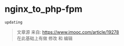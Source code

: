 # nginx_to_php-fpm

`updating`



> 文章源 来自: https://www.imooc.com/article/19278  
> 在此基础上有做 修改 和 编辑
